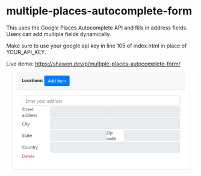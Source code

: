 # multiple-places-autocomplete-form
This uses the Google Places Autocomplete API and fills in address fields. Users can add multiple fields dynamically.

Make sure to use your google api key in line 105 of index.html in place of YOUR_API_KEY.

Live demo: https://shawon.dev/p/multiple-places-autocomplete-form/

![](2020-04-22-11-15-38.png)

